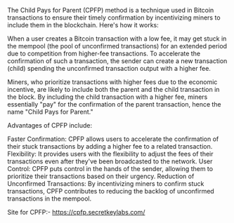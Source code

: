The Child Pays for Parent (CPFP) method is a technique used in Bitcoin transactions to ensure their timely confirmation by incentivizing miners to include them in the blockchain. Here's how it works:

When a user creates a Bitcoin transaction with a low fee, it may get stuck in the mempool (the pool of unconfirmed transactions) for an extended period due to competition from higher-fee transactions. To accelerate the confirmation of such a transaction, the sender can create a new transaction (child) spending the unconfirmed transaction output with a higher fee.

Miners, who prioritize transactions with higher fees due to the economic incentive, are likely to include both the parent and the child transaction in the block. By including the child transaction with a higher fee, miners essentially "pay" for the confirmation of the parent transaction, hence the name "Child Pays for Parent."

Advantages of CPFP include:

  Faster Confirmation: CPFP allows users to accelerate the confirmation of their stuck transactions by adding a higher fee to a related transaction.
  Flexibility: It provides users with the flexibility to adjust the fees of their transactions even after they've been broadcasted to the network.
  User Control: CPFP puts control in the hands of the sender, allowing them to prioritize their transactions based on their urgency.
  Reduction of Unconfirmed Transactions: By incentivizing miners to confirm stuck transactions, CPFP contributes to reducing the backlog of unconfirmed transactions in the mempool.

Site for CPFP:-
https://cpfp.secretkeylabs.com/
